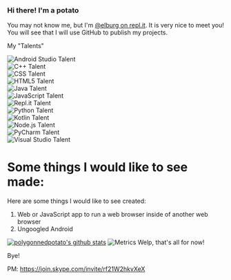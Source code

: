 ### Hi there! I'm a potato

You may not know me, but I'm [@elburg on repl.it](https://repl.it/@elburg "I make stuff there!"). It is very nice to meet you! You will see that I will use GitHub to publish my projects.

My "Talents"

![Android Studio Talent](https://img.shields.io/endpoint?url=https://raw.githubusercontent.com/polygonnedpotato/polygonnedpotato/main/talentdata/androidstudio.json "so i can't really make android apps yet.")  
![C++ Talent](https://img.shields.io/endpoint?url=https://raw.githubusercontent.com/polygonnedpotato/polygonnedpotato/main/talentdata/cpp.json "don't speak the language")  
![CSS Talent](https://img.shields.io/endpoint?url=https://raw.githubusercontent.com/polygonnedpotato/polygonnedpotato/main/talentdata/css.json "i got no style...          ... cuz i can't style anything.")   
![HTML5 Talent](https://img.shields.io/endpoint?url=https://raw.githubusercontent.com/polygonnedpotato/polygonnedpotato/main/talentdata/htmlfive.json "lol i am a noob but getting better.")  
![Java Talent](https://img.shields.io/endpoint?url=https://raw.githubusercontent.com/polygonnedpotato/polygonnedpotato/main/talentdata/java.json "In a nutshell, don't ask me to help you with Java.")  
![JavaScript Talent](https://img.shields.io/endpoint?url=https://raw.githubusercontent.com/polygonnedpotato/polygonnedpotato/main/talentdata/js.json "i don't know how to make web apps yet, but i do know quite a lot.")  
![Repl.it Talent](https://img.shields.io/endpoint?url=https://raw.githubusercontent.com/polygonnedpotato/polygonnedpotato/main/talentdata/replit.json "I (almost) know my entire way around!")  
![Python Talent](https://img.shields.io/endpoint?url=https://raw.githubusercontent.com/polygonnedpotato/polygonnedpotato/main/talentdata/py.json&namedLogo=https://raw.githubusercontent.com/polygonnedpotato/polygonnedpotato/main/talentdata/py.svg "Basically, I know my way around...")  
![Kotlin Talent](https://img.shields.io/endpoint?url=https://raw.githubusercontent.com/polygonnedpotato/polygonnedpotato/main/talentdata/kt.json "I know Kotlin, but I don't know Kotlin.")  
![Node.js Talent](https://img.shields.io/endpoint?url=https://raw.githubusercontent.com/polygonnedpotato/polygonnedpotato/main/talentdata/nodejs.json "nope.")  
![PyCharm Talent](https://img.shields.io/endpoint?url=https://raw.githubusercontent.com/polygonnedpotato/polygonnedpotato/main/talentdata/pycharm.json "i need to do some more work...")  
![Visual Studio Talent](https://img.shields.io/endpoint?url=https://raw.githubusercontent.com/polygonnedpotato/polygonnedpotato/main/talentdata/visualstudio.json "i don't know what im doing...")   
  
  
# Some things I would like to see made:

Here are some things I would like to see created:

1. Web or JavaScript app to run a web browser inside of another web browser  
2. Ungoogled Android

[![polygonnedpotato's github stats](https://github-readme-stats.vercel.app/api?username=polygonnedpotato)](https://github.com/anuraghazra/github-readme-stats)
![Metrics](https://metrics.lecoq.io/polygonnedpotato?template=classic&pagespeed=1&languages=1&isocalendar=1&followup=1&stars=1&pagespeed.detailed=true&pagespeed.screenshot=true&isocalendar.duration=full-year&stars.limit=4&config.timezone=America%2FLos_Angeles)
Welp, that's all for now!

Bye!

PM: https://join.skype.com/invite/rf21W2hkvXeX

